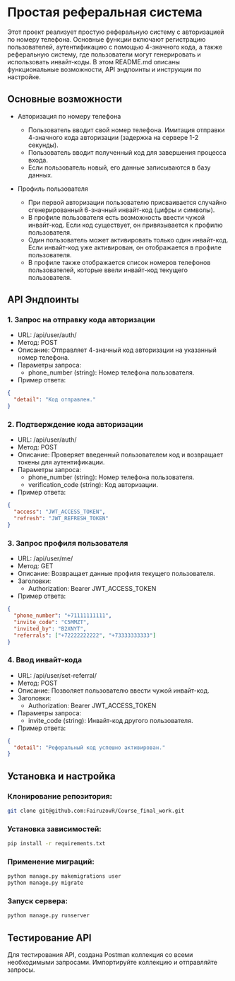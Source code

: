 # Простая реферальная система
Этот проект реализует простую реферальную систему с авторизацией по номеру телефона. Основные функции включают регистрацию пользователей, аутентификацию с помощью 4-значного кода, а также реферальную систему, где пользователи могут генерировать и использовать инвайт-коды. В этом README.md описаны функциональные возможности, API эндпоинты и инструкции по настройке.

## Основные возможности
* Авторизация по номеру телефона

  - Пользователь вводит свой номер телефона.
Имитация отправки 4-значного кода авторизации (задержка на сервере 1-2 секунды).
  - Пользователь вводит полученный код для завершения процесса входа.
  - Если пользователь новый, его данные записываются в базу данных.
- Профиль пользователя

  - При первой авторизации пользователю присваивается случайно сгенерированный 6-значный инвайт-код (цифры и символы).
  - В профиле пользователя есть возможность ввести чужой инвайт-код. Если код существует, он привязывается к профилю пользователя.
  - Один пользователь может активировать только один инвайт-код. Если инвайт-код уже активирован, он отображается в профиле пользователя.
  - В профиле также отображается список номеров телефонов пользователей, которые ввели инвайт-код текущего пользователя.
## API Эндпоинты
### 1. Запрос на отправку кода авторизации
* URL: /api/user/auth/
* Метод: POST
* Описание: Отправляет 4-значный код авторизации на указанный номер телефона.
* Параметры запроса:
  * phone_number (string): Номер телефона пользователя.
* Пример ответа:
```json
{
  "detail": "Код отправлен."
}
```
### 2. Подтверждение кода авторизации
* URL: /api/user/auth/
* Метод: POST
* Описание: Проверяет введенный пользователем код и возвращает токены для аутентификации.
* Параметры запроса:
  * phone_number (string): Номер телефона пользователя.
  * verification_code (string): Код авторизации.
* Пример ответа:
```json
{
  "access": "JWT_ACCESS_TOKEN",
  "refresh": "JWT_REFRESH_TOKEN"
}
```
### 3. Запрос профиля пользователя
* URL: /api/user/me/
* Метод: GET
* Описание: Возвращает данные профиля текущего пользователя.
* Заголовки:
  * Authorization: Bearer JWT_ACCESS_TOKEN
* Пример ответа:
```json
{
  "phone_number": "+71111111111",
  "invite_code": "C5MMZT",
  "invited_by": "B2XNYT",
  "referrals": ["+72222222222", "+73333333333"]
}
```
### 4. Ввод инвайт-кода
* URL: /api/user/set-referral/
* Метод: POST
* Описание: Позволяет пользователю ввести чужой инвайт-код.
* Заголовки:
  * Authorization: Bearer JWT_ACCESS_TOKEN
* Параметры запроса:
  * invite_code (string): Инвайт-код другого пользователя.
* Пример ответа:
```json
{
  "detail": "Реферальный код успешно активирован."
}
```
## Установка и настройка
### Клонирование репозитория:

```bash
git clone git@github.com:FairuzovR/Course_final_work.git
```
### Установка зависимостей:

```bash
pip install -r requirements.txt
```
### Применение миграций:

```bash
python manage.py makemigrations user
python manage.py migrate
```
### Запуск сервера:

```bash
python manage.py runserver
```
## Тестирование API
Для тестирования API, создана Postman коллекция со всеми необходимыми запросами. Импортируйте коллекцию и отправляйте запросы.